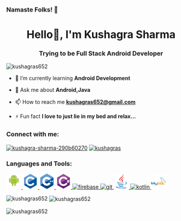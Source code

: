 ###  Namaste Folks! 🙏


<h1 align="center">Hello👋, I'm Kushagra Sharma</h1>
<h3 align="center">Trying to be Full Stack Android Developer</h3>

<p align="left"> <img src="https://komarev.com/ghpvc/?username=kushagras652&label=Profile%20views&color=0e75b6&style=flat" alt="kushagras652" /> </p>

- 🌱 I’m currently learning **Android Development**

- 💬 Ask me about **Android,Java**

- 📫 How to reach me **kushagras652@gmail.com**

- ⚡ Fun fact **I love to just lie in my bed and relax...**

<h3 align="left">Connect with me:</h3>
<p align="left">
<a href="https://linkedin.com/in/kushagra-sharma-290b60270" target="blank"><img align="center" src="https://raw.githubusercontent.com/rahuldkjain/github-profile-readme-generator/master/src/images/icons/Social/linked-in-alt.svg" alt="kushagra-sharma-290b60270" height="30" width="40" /></a>
<a href="https://www.leetcode.com/kushagras" target="blank"><img align="center" src="https://raw.githubusercontent.com/rahuldkjain/github-profile-readme-generator/master/src/images/icons/Social/leet-code.svg" alt="kushagras" height="30" width="40" /></a>
</p>

<h3 align="left">Languages and Tools:</h3>
<p align="left"> <a href="https://developer.android.com" target="_blank" rel="noreferrer"> <img src="https://raw.githubusercontent.com/devicons/devicon/master/icons/android/android-original-wordmark.svg" alt="android" width="40" height="40"/> </a> <a href="https://www.cprogramming.com/" target="_blank" rel="noreferrer"> <img src="https://raw.githubusercontent.com/devicons/devicon/master/icons/c/c-original.svg" alt="c" width="40" height="40"/> </a> <a href="https://www.w3schools.com/cpp/" target="_blank" rel="noreferrer"> <img src="https://raw.githubusercontent.com/devicons/devicon/master/icons/cplusplus/cplusplus-original.svg" alt="cplusplus" width="40" height="40"/> </a> <a href="https://www.w3schools.com/cs/" target="_blank" rel="noreferrer"> <img src="https://raw.githubusercontent.com/devicons/devicon/master/icons/csharp/csharp-original.svg" alt="csharp" width="40" height="40"/> </a> <a href="https://firebase.google.com/" target="_blank" rel="noreferrer"> <img src="https://www.vectorlogo.zone/logos/firebase/firebase-icon.svg" alt="firebase" width="40" height="40"/> </a> <a href="https://git-scm.com/" target="_blank" rel="noreferrer"> <img src="https://www.vectorlogo.zone/logos/git-scm/git-scm-icon.svg" alt="git" width="40" height="40"/> </a> <a href="https://www.java.com" target="_blank" rel="noreferrer"> <img src="https://raw.githubusercontent.com/devicons/devicon/master/icons/java/java-original.svg" alt="java" width="40" height="40"/> </a> <a href="https://kotlinlang.org" target="_blank" rel="noreferrer"> <img src="https://www.vectorlogo.zone/logos/kotlinlang/kotlinlang-icon.svg" alt="kotlin" width="40" height="40"/> </a> <a href="https://www.mysql.com/" target="_blank" rel="noreferrer"> <img src="https://raw.githubusercontent.com/devicons/devicon/master/icons/mysql/mysql-original-wordmark.svg" alt="mysql" width="40" height="40"/> </a> </p>

<p><img align="left" src="https://github-readme-stats.vercel.app/api/top-langs?username=kushagras652&show_icons=true&locale=en&layout=compact" alt="kushagras652" /></p>

<p>&nbsp;<img align="center" src="https://github-readme-stats.vercel.app/api?username=kushagras652&show_icons=true&locale=en" alt="kushagras652" /></p>

<p><img align="center" src="https://github-readme-streak-stats.herokuapp.com/?user=kushagras652&" alt="kushagras652" /></p>


